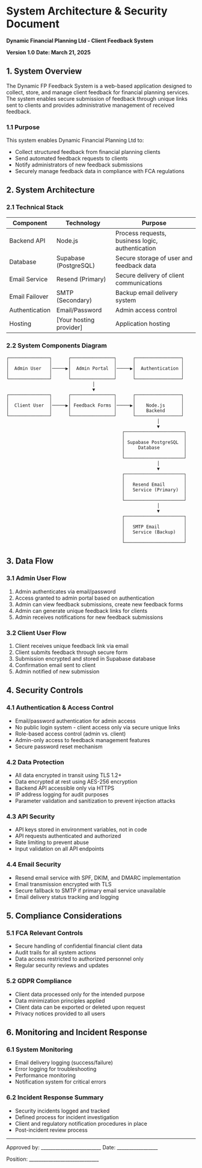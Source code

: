 # System Architecture & Security Document
**Dynamic Financial Planning Ltd - Client Feedback System**

**Version 1.0**
**Date: March 21, 2025**

## 1. System Overview

The Dynamic FP Feedback System is a web-based application designed to collect, store, and manage client feedback for financial planning services. The system enables secure submission of feedback through unique links sent to clients and provides administrative management of received feedback.

### 1.1 Purpose

This system enables Dynamic Financial Planning Ltd to:
- Collect structured feedback from financial planning clients
- Send automated feedback requests to clients
- Notify administrators of new feedback submissions
- Securely manage feedback data in compliance with FCA regulations

## 2. System Architecture

### 2.1 Technical Stack

| Component | Technology | Purpose |
|-----------|------------|---------|
| Backend API | Node.js | Process requests, business logic, authentication |
| Database | Supabase (PostgreSQL) | Secure storage of user and feedback data |
| Email Service | Resend (Primary) | Secure delivery of client communications |
| Email Failover | SMTP (Secondary) | Backup email delivery system |
| Authentication | Email/Password | Admin access control |
| Hosting | [Your hosting provider] | Application hosting |

### 2.2 System Components Diagram

```
┌───────────────┐      ┌────────────────┐      ┌─────────────────┐
│               │      │                │      │                 │
│  Admin User   │─────▶│  Admin Portal  │─────▶│  Authentication │
│               │      │                │      │                 │
└───────────────┘      └────────────────┘      └─────────────────┘
                                │
                                ▼
┌───────────────┐      ┌────────────────┐      ┌─────────────────┐
│               │      │                │      │                 │
│  Client User  │─────▶│ Feedback Forms │─────▶│    Node.js      │
│               │      │                │      │    Backend      │
└───────────────┘      └────────────────┘      └─────────────────┘
                                                        │
                                                        ▼
                                           ┌──────────────────────┐
                                           │                      │
                                           │ Supabase PostgreSQL  │
                                           │     Database         │
                                           │                      │
                                           └──────────────────────┘
                                                        │
                                                        ▼
                                           ┌──────────────────────┐
                                           │                      │
                                           │   Resend Email       │
                                           │   Service (Primary)  │
                                           │                      │
                                           └──────────────────────┘
                                                        │
                                                        ▼
                                           ┌──────────────────────┐
                                           │                      │
                                           │   SMTP Email         │
                                           │   Service (Backup)   │
                                           │                      │
                                           └──────────────────────┘
```

## 3. Data Flow

### 3.1 Admin User Flow
1. Admin authenticates via email/password
2. Access granted to admin portal based on authentication
3. Admin can view feedback submissions, create new feedback forms
4. Admin can generate unique feedback links for clients
5. Admin receives notifications for new feedback submissions

### 3.2 Client User Flow
1. Client receives unique feedback link via email
2. Client submits feedback through secure form
3. Submission encrypted and stored in Supabase database
4. Confirmation email sent to client
5. Admin notified of new submission

## 4. Security Controls

### 4.1 Authentication & Access Control
- Email/password authentication for admin access
- No public login system - client access only via secure unique links
- Role-based access control (admin vs. client)
- Admin-only access to feedback management features
- Secure password reset mechanism

### 4.2 Data Protection
- All data encrypted in transit using TLS 1.2+
- Data encrypted at rest using AES-256 encryption
- Backend API accessible only via HTTPS
- IP address logging for audit purposes
- Parameter validation and sanitization to prevent injection attacks

### 4.3 API Security
- API keys stored in environment variables, not in code
- API requests authenticated and authorized
- Rate limiting to prevent abuse
- Input validation on all API endpoints

### 4.4 Email Security
- Resend email service with SPF, DKIM, and DMARC implementation
- Email transmission encrypted with TLS
- Secure fallback to SMTP if primary email service unavailable
- Email delivery status tracking and logging

## 5. Compliance Considerations

### 5.1 FCA Relevant Controls
- Secure handling of confidential financial client data
- Audit trails for all system actions
- Data access restricted to authorized personnel only
- Regular security reviews and updates

### 5.2 GDPR Compliance
- Client data processed only for the intended purpose
- Data minimization principles applied
- Client data can be exported or deleted upon request
- Privacy notices provided to all users

## 6. Monitoring and Incident Response

### 6.1 System Monitoring
- Email delivery logging (success/failure)
- Error logging for troubleshooting
- Performance monitoring
- Notification system for critical errors

### 6.2 Incident Response Summary
- Security incidents logged and tracked
- Defined process for incident investigation
- Client and regulatory notification procedures in place
- Post-incident review process

---

Approved by: _________________________  Date: _________________

Position: _____________________________
